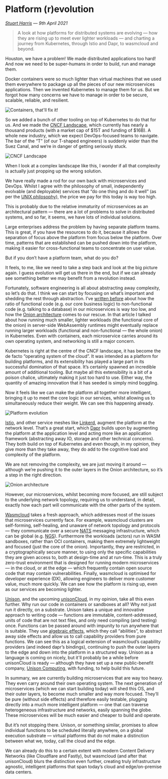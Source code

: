 # Platform (r)evolution

_[Stuart Harris](../) — 9th April 2021_

> A look at how platforms for distributed systems are evolving — how they are rising up to meet ever lighter workloads — and charting a journey from Kubernetes, through Istio and Dapr, to wasmcloud and beyond.

Houston, we have a problem! We made distributed applications too hard! And now we need to be super-humans in order to build, run and manage them.

Docker containers were so much lighter than virtual machines that we used them everywhere to package up all the pieces of our new microservices applications. Then we invented Kubernetes to manage them for us. But we forgot how many concerns we have to manage in order to be secure, scalable, reliable, and resilient.

![Containers, that'll fix it!](containers.jpeg)

So we added a bunch of other tooling on top of Kubernetes to do that for us. And we made the [CNCF Landscape][cncf-landscape], which currently has nearly a thousand products (with a market cap of $15T and funding of $16B). A whole new industry, which we expect DevOps-focused teams to navigate. The bar of the “T” (of our T-shaped engineers) is suddenly wider than the Suez Canal, and we’re in danger of getting seriously stuck.

![CNCF Landscape](cncf.png)

When I look at a complex landscape like this, I wonder if all that complexity is actually just propping up the wrong solution.

We have really made a rod for our own back with microservices and DevOps. Whilst I agree with the philosophy of small, independently evolvable (and deployable) services that “do one thing and do it well” (as per the [UNIX philosophy][unix-philosophy]), the price we pay for this today is way too high.

This is probably due to the relative immaturity of microservices as an architectural pattern — there are a lot of problems to solve in distributed systems, and so far, it seems, we have lots of individual solutions.

Large enterprises address the problem by having separate platform teams. This is great, if you have the resources to do it, because it allows the separation of focus above the platform from focus below the platform. Over time, patterns that are established can be pushed down into the platform, making it easier for cross-functional teams to concentrate on user value.

But if you don’t have a platform team, what do you do?

It feels, to me, like we need to take a step back and look at the big picture again. I guess evolution will get us there in the end, but if we can already see something better we may benefit from a revolution instead.

Fortunately, software engineering is all about abstracting away complexity, so let’s do that. I think we can start by focusing on what’s important and shedding the rest through abstraction. I’ve [written before][whats-next-after-k8s] about how the ratio of functional code (e.g. our core business logic) to non-functional code (e.g. talking to a database) in our microservices is way too low, and how the [Onion architecture][onion-architecture] comes to our rescue. In that article I talked about how running much smaller, lighter workloads (the functional core of the onion) in server-side WebAssembly runtimes might eventually replace running larger workloads (functional and non-functional — the whole onion) in Kubernetes. Even with containers, each microservice carries around its own operating system, and networking is still a major concern.

Kubernetes is right at the centre of the CNCF landscape, it has become the de facto “operating system of the cloud”. It was intended as a platform for building platforms, and its extensibility has played a large part in its successful domination of that space. It’s certainly spawned an incredible amount of additional tooling. But maybe all this extensibility is a bit of a poison chalice, ultimately making it just too hard to use. Either way, the quantity of amazing innovation that it has seeded is simply mind boggling.

Now it feels like we can make the platform all together more intelligent, bringing it up to meet the core logic in our services, whilst allowing us to simultaneously reduce their weight. We can see this happening already.

![Platform evolution](platform.svg)

[Istio][istio], and other service meshes like [Linkerd][linkerd], augment the platform at the network level. That’s a great start, which [Dapr][dapr] builds upon by augmenting the platform at the application level and acting more like an application framework (abstracting away IO, storage and other technical concerns). They both build on top of Kubernetes and even though, in my opinion, they give more than they take away, they do add to the cognitive load and complexity of the platform.

We are not removing the complexity, we are just moving it around — although we’re pushing it to the outer layers in the Onion architecture, so it’s a step in the right direction.

![Onion architecture](onion.svg)

However, our microservices, whilst becoming more focused, are still subject to the underlying network topology, requiring us to understand, in detail, exactly how each part will communicate with the other parts of the system.

[Wasmcloud][wasmcloud] takes a fresh approach, which addresses most of the issues that microservices currently face. For example, wasmcloud clusters are self-forming, self-healing, and unaware of network topology and protocols — they communicate over a secure [NATS][nats] messaging infrastructure, which can be global (e.g. [NGS][ngs]). Furthermore the workloads (actors) run in WASM sandboxes, rather than OCI containers, making them extremely lightweight and focused (just the core of the onion). Importantly, they are restricted, in a cryptographically secure manner, to using only the specific capabilities they are given access to, both at design-time and at run-time. This is a truly zero-trust environment that is designed for running modern microservices — in the cloud, or at the edge — which frequently contain open source code that may contain vulnerabilities. Finally, wasmcloud is optimised for developer experience (DX), allowing engineers to deliver more customer value, much more quickly. We can see how the platform is rising up, even as our services are becoming lighter.

[Unison][unison], and the upcoming [unisonCloud][unison-cloud], in my opinion, take all this even further. Why run our code in containers or sandboxes at all? Why not just run it directly, on a substrate. Unison takes a unique and innovative approach to writing code — functions are immutable, content-addressed, units of code that are not text files, and only need compiling (and testing) once. Functions can be passed around with impunity to run anywhere that is suitable. They use [algebraic effects][algebraic-effects], which they call “abilities”, to abstract away side effects and allow us to call capability providers from pure functions. We can see this as a logical extension of wasmcloud’s capability providers (and indeed dapr’s bindings), continuing to push the outer layers to the edge and down into the platform in a structured way. Unison as a language is coming on nicely, but it'll probably be a while before unisonCloud is ready — although they have set up a new public-benefit company, [Unison Computing][unison-computing], with funding, to help build this future.

In summary, we are currently building microservices that are way too heavy. They even carry around their own operating system. The next generation of microservices (which we can start building today) will shed this OS, and their outer layers, to become much smaller and way more focused. They’ll be pure (without side effects) and therefore easily testable, plugging directly into a much more intelligent platform — one that can traverse heterogeneous infrastructure and networks, easily spanning the globe. These microservices will be much easier and cheaper to build and operate.

But it’s not stopping there. Unison, or something similar, promises to allow individual functions to be scheduled literally anywhere, on a global execution substrate — virtual platforms that do not make a distinction between what we, today, call the cloud and the edge.

We can already do this to a certain extent with modern Content Delivery Networks (like Cloudflare and Fastly), but wasmcloud (and after that unisonCloud) blurs the distinction even further, creating truly infrastructure agnostic, intelligent platforms that span today’s cloud and edge/on-premise data centers.

[algebraic-effects]: https://overreacted.io/algebraic-effects-for-the-rest-of-us/
[cncf-landscape]: https://landscape.cncf.io
[dapr]: https://dapr.io/
[istio]: https://istio.io/
[kubernetes]: https://kubernetes.io
[linkerd]: https://linkerd.io/
[nats]: https://nats.io/
[ngs]: https://synadia.com/ngs
[onion-architecture]: https://jeffreypalermo.com/2008/07/the-onion-architecture-part-1/
[unison-cloud]: https://prelaunch.unison.cloud/
[unison-computing]: https://www.unisonweb.org/2020/03/30/benefit-corp-report/
[unison]: https://www.unisonweb.org/
[unix-philosophy]: https://en.wikipedia.org/wiki/Unix_philosophy
[wasmcloud]: https://wascc.dev/
[webassembly]: https://webassembly.org/
[whats-next-after-k8s]: https://awesome.red-badger.com/stuartharris/wasmcloud/
